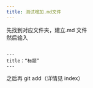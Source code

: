 ```yaml
---
title: 测试增加.md文件
---
```


先找到对应文件夹，建立.md 文件  
然后输入

```

---
title：“标题”
---

```

之后再 git add（详情见 index）
